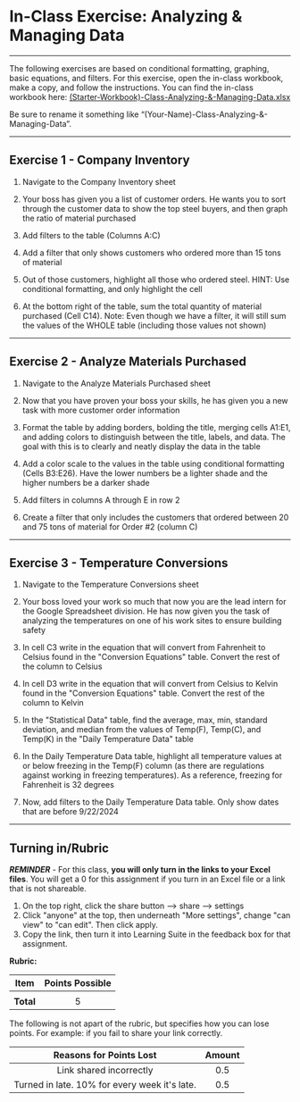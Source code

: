 #  In-Class Exercise: Analyzing & Managing Data

---

The following exercises are based on conditional formatting, graphing, basic equations, and filters. For this exercise, open the in-class workbook, make a copy, and follow the instructions. You can find the in-class workbook here: [(Starter-Workbook)-Class-Analyzing-&-Managing-Data.xlsx](%28Starter-Workbook%29-Class-Analyzing-%26-Managing-Data.xlsx)

Be sure to rename it something like “(Your-Name)-Class-Analyzing-&-Managing-Data”.

---

## Exercise 1 - Company Inventory

1. Navigate to the Company Inventory sheet

2. Your boss has given you a list of customer orders. He wants you to sort through the customer data to show the top steel buyers, and then graph the ratio of material purchased

3. Add filters to the table (Columns A:C)

4. Add a filter that only shows customers who ordered more than 15 tons of material

5. Out of those customers, highlight all those who ordered steel. HINT: Use conditional formatting, and only highlight the cell

6. At the bottom right of the table, sum the total quantity of material purchased (Cell C14). Note: Even though we have a filter, it will still sum the values of the WHOLE table (including those values not shown)

---
				
## Exercise 2 - Analyze Materials Purchased

1. Navigate to the Analyze Materials Purchased sheet

2. Now that you have proven your boss your skills, he has given you a new task with more customer order information

3. Format the table by adding borders, bolding the title, merging cells A1:E1, and adding colors to distinguish between the title, labels, and data. The goal with this is to clearly and neatly display the data in the table

4. Add a color scale to the values in the table using conditional formatting (Cells B3:E26). Have the lower numbers be a lighter shade and the higher numbers be a darker shade

5. Add filters in columns A through E in row 2

6. Create a filter that only includes the customers that ordered between 20 and 75 tons of material for Order #2 (column C)

---

## Exercise 3 - Temperature Conversions

1. Navigate to the Temperature Conversions sheet

2. Your boss loved your work so much that now you are the lead intern for the Google Spreadsheet division. He has now given you the task of analyzing the temperatures on one of his work sites to ensure building safety

3. In cell C3 write in the equation that will convert from Fahrenheit to Celsius found in the "Conversion Equations" table. Convert the rest of the column to Celsius

4. In cell D3 write in the equation that will convert from Celsius to Kelvin found in the "Conversion Equations" table. Convert the rest of the column to Kelvin

5. In the "Statistical Data" table, find the average, max, min, standard deviation, and median from the values of Temp(F), Temp(C), and Temp(K) in the "Daily Temperature Data" table

6. In the Daily Temperature Data table, highlight all temperature values at or below freezing in the Temp(F) column (as there are regulations against working in freezing temperatures). As a reference, freezing for Fahrenheit is 32 degrees

7. Now, add filters to the Daily Temperature Data table. Only show dates that are before 9/22/2024

---
			
## Turning in/Rubric

**_REMINDER_** - For this class, **you will only turn in the links to your Excel files**. You will get a 0 for this assignment if you turn in an Excel file or a link that is not shareable. 

1. On the top right, click the share button --> share --> settings
2. Click "anyone" at the top, then underneath "More settings", change "can view" to "can edit". Then click apply. 
3. Copy the link, then turn it into Learning Suite in the feedback box for that assignment.

**Rubric:**

|                      Item                      | Points Possible |
|:----------------------------------------------:|:---------------:|
|                                                |                 |
| <div style="text-align: right">**Total**</div> |        5        |

The following is not apart of the rubric, but specifies how you can lose points. For example: if you fail to share your link correctly.

|               **Reasons for Points Lost**                | **Amount** |  
|:--------------------------------------------------------:|:----------:|
|                 Link shared incorrectly                  |    0.5     |
|      Turned in late. 10% for every week it's late.       |    0.5     |